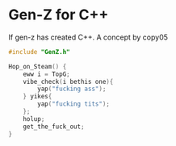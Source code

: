 # Gen-Z for C++

If gen-z has created C++. A concept by copy05

```cpp
#include "GenZ.h"

Hop_on_Steam() {
	eww i = TopG;
	vibe_check(i bethis one){
		yap("fucking ass");
	} yikes{
		yap("fucking tits");
	};
	holup;
	get_the_fuck_out;
}
```